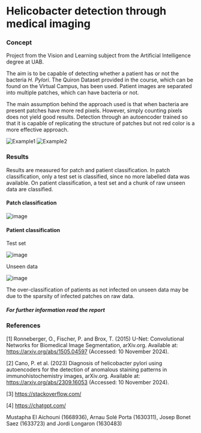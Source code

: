 # Helicobacter detection through medical imaging

### Concept
Project from the Vision and Learning subject from the Artificial Intelligence degree at UAB. 

The aim is to be capable of detecting whether a patient has or not the bacteria _H. Pylori_. The Quiron Dataset provided in the course, which can be found on the Virtual Campus, has been used. Patient images are separated into multiple patches, which can have bacteria or not.

The main assumption behind the approach used is that when bacteria are present patches have more red pixels. However, simply counting pixels does not yield good results. Detection through an autoencoder trained so that it is capable of replicating the structure of patches but not red color is a more effective approach.


![Example1](https://github.com/user-attachments/assets/f190ba3e-ea70-4ecb-b466-d46aa209230f)
![Example2](https://github.com/user-attachments/assets/4f6ca58e-a552-4037-a7d8-21608942ecb7)



### Results
Results are measured for patch and patient classification. In patch classification, only a test set is classified, since no more labelled data was available. On patient classification, a test set and a chunk of raw unseen data are classified. 
#### Patch classification
![image](https://github.com/user-attachments/assets/9f50ae49-dc2b-477f-8d31-0e92751f25da)
#### Patient classification
Test set


![image](https://github.com/user-attachments/assets/fbfa93f7-aff3-4fbe-ace3-f91555a3f8b0)

Unseen data


![image](https://github.com/user-attachments/assets/fa339748-95b1-4e20-93f9-ca9f7f2bde54)

The over-classification of patients as not infected on unseen data may be due to the sparsity of infected patches on raw data.
##### For further information read the report

### References

[1] Ronneberger, O., Fischer, P. and Brox, T. (2015) U-Net: Convolutional Networks for Biomedical Image Segmentation, arXiv.org. Available at: https://arxiv.org/abs/1505.04597 (Accessed: 10 November 2024).

[2] Cano, P. et al. (2023) Diagnosis of helicobacter pylori using autoencoders for the detection of anomalous staining patterns in immunohistochemistry images, arXiv.org. Available at: https://arxiv.org/abs/2309.16053 (Accessed: 10 November 2024).

[3] https://stackoverflow.com/

[4] https://chatgpt.com/



Mustapha El Aichouni (1668936), Arnau Solé Porta (1630311), Josep Bonet Saez (1633723) and Jordi Longaron (1630483)


